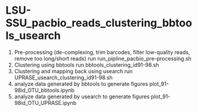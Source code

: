 # LSU-SSU_pacbio_reads_clustering_bbtools_usearch
1. Pre-processing (de-complexing, trim barcodes, filter low-quality reads, remove too long/short reads)
  run run_pipline_pacbio_pre-processing.sh
2. Clustering using bbtools
  run bbtools_clustering_id91-98.sh
3. Clustering and mapping back using usearch
  run UPRASE_usearch_clustering_id91-98.sh
4. analyze data generated by bbtools to generate figures
  plot_91-98id_OTU_bbtools.ipynb
5. analyze data generated by usearch to generate figures
  plot_91-98id_OTU_UPRASE.ipynb
